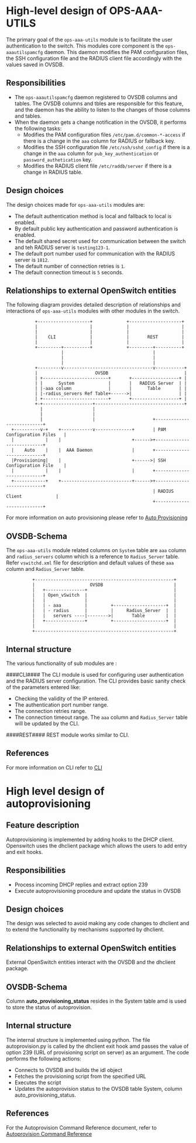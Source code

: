 High-level design of OPS-AAA-UTILS
============================

The primary goal of the `ops-aaa-utils` module is to facilitate the user authentication to the switch. This modules core component is the `ops-aaautilspamcfg` daemon. This daemon modifies the PAM configuration files, the SSH configuration file and the RADIUS client file accordingly with the values saved in OVSDB.


Responsibilities
---------------
- The `ops-aaautilspamcfg` daemon registered to OVSDB columns and tables. The OVSDB columns and tbles are responsible for this feature, and the daemon has the ability to listen to the changes of those columns and tables.
- When the daemon gets a change notification in the OVSDB, it performs the following tasks:
	- Modifies the PAM configuration files `/etc/pam.d/common-*-access` if there is a change in the `aaa` column for RADIUS or fallback key.
	- Modifies the SSH configuration file `/etc/ssh/sshd_config` if there is a change in the `aaa` column for `pub_key_authentication` or `password_authetication` key.
	- Modifies the RADIUS client file `/etc/raddb/server`  if there is a change in RADIUS table.

Design choices
--------------
The design choices made for `ops-aaa-utils` modules are:
- The default authentication method is local and fallback to local is enabled.
- By default public key authentication and password authentication is enabled.
- The default shared secret used for communication between the switch and teh RADIUS server is `testing123-1`.
- The default port number used for communication with the RADIUS server is `1812`.
- The default number of connection retries is `1`.
- The default connection timeout is `5` seconds.

Relationships to external OpenSwitch entities
--------------------
The following diagram provides detailed description of relationships and interactions of `ops-aaa-utils` modules with other modules in the switch.

               +--------------------+             +--------------------+
               |                    |             |                    |
               |                    |             |                    |
               |    CLI             |             |       REST         |
               |                    |             |                    |
               +---------+----------+             +---------+----------+
                         |                                  |
                         |                                  |
                         |                                  |
               +---------v----------------------------------v-----------+
               |                      OVSDB                             |
               | +-------------------------+       +------------------+ |
               | |      System             |       |   RADIUS Server  | |
               | |-aaa column              |       |      Table       | |
               | |-radius_servers Ref Table+------>|                  | |
               | +-------------------------+       +------------------+ |
               +-+-------------------+----------------------------------+
                 |                   |
                 |                   |
                 |                   |                      +---------------------------+
      +----------v-+    +------------v--------------+       | PAM Configuration Files   |
      |            |    |                           +------>+---------------------------+
      |    Auto    |    |  AAA Daemon               |       +---------------------------+
      |Provisioning|    |                           +------>| SSH Configuration File    |
      |            |    |                           |       +---------------------------+
      +------------+    +---------------------------+------>+---------------------------+
                                                            | RADIUS Client             |
                                                            +---------------------------+

For more information on auto provisioning please refer to [Auto Provisioning](/documents/user/autoprovision_user_guide)

OVSDB-Schema
------------
The `ops-aaa-utils` module related columns on `System` table are `aaa` column and `radius_servers` column which is a reference to `Radius_Server` table. Refer `vswitchd.xml` file for
description and default values of these `aaa` column and  `Radius_Server` table.

              +-----------------------------------------------------+
              |                     OVSDB                           |
              |   +---------------+                                 |
              |   | Open_vSwitch  |                                 |
              |   |               |                                 |
              |   | - aaa         |         +--------------------+  |
              |   | - radius      |         |     Radius_Server  |  |
              |   |   servers ----|-------->|       Table        |  |
              |   +---------------+         +--------------------+  |
              |                                                     |
              +-----------------------------------------------------+
Internal structure
------------------
The various functionality of sub modules are :

####CLI####
The CLI module is used for configuring user authentication and the RADIUS server configuration. The CLI provides basic sanity check of the parameters entered like:
- Checking the validity of the IP entered.
- The authentication port number range.
- The connection retries range.
- The connection timeout range.
The `aaa` column and `Radius_Server` table will be updated by the CLI.

####REST####
REST module works similar to CLI.

References
----------
For more information on CLI refer to [CLI](/documents/user/AAA_cli)

# High level design of autoprovisioning

## Feature description
Autoprovisioning is implemented by adding hooks to the DHCP client. Openswitch uses the dhclient package which allows the users to add entry and exit hooks.

## Responsibilities
* Process incoming DHCP replies and extract option 239
* Execute autoprovisioning procedure and update the status in OVSDB

## Design choices
The design was selected to avoid making any code changes to dhclient and to extend the functionality by mechanisms supported by dhclient.

## Relationships to external OpenSwitch entities
External OpenSwitch entities interact with the OVSDB and the dhclient package.

## OVSDB-Schema
Column **auto\_provisioning_status** resides in the System table amd is used to store the status of autoprovision.

## Internal structure
The internal structure is implemented using python. The file autoprovision.py is called by the dhclient exit hook amd passes the value of option 239 (URL of provisioning script on server) as an argument. The code performs the following actions:

- Connects to OVSDB and builds the idl object
- Fetches the provisioning script from the specified URL
- Executes the script
- Updates the autoprovision status to the OVSDB table System, column auto_provisioning_status.

## References
For the Autoprovision Command Reference document, refer to [Autoprovision Command Reference](/documents/user/autoprovision_CLI)
